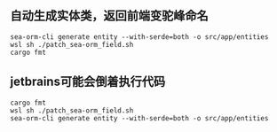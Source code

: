 ## 自动生成实体类，返回前端变驼峰命名
```shell
sea-orm-cli generate entity --with-serde=both -o src/app/entities
wsl sh ./patch_sea-orm_field.sh
cargo fmt
```

## jetbrains可能会倒着执行代码
```shell
cargo fmt
wsl sh ./patch_sea-orm_field.sh
sea-orm-cli generate entity --with-serde=both -o src/app/entities
```
